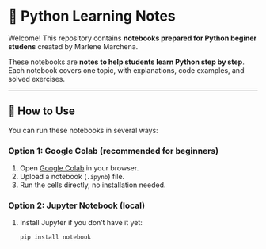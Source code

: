 # 🐍 Python Learning Notes

Welcome! This repository contains **notebooks prepared for Python beginer studens** created by Marlene Marchena.  

These notebooks are **notes to help students learn Python step by step**.  
Each notebook covers one topic, with explanations, code examples, and solved exercises.

---

## 🚀 How to Use

You can run these notebooks in several ways:

### Option 1: Google Colab (recommended for beginners)
1. Open [Google Colab](https://colab.research.google.com/) in your browser.  
2. Upload a notebook (`.ipynb`) file.  
3. Run the cells directly, no installation needed.  

### Option 2: Jupyter Notebook (local)
1. Install Jupyter if you don’t have it yet:  
   ```bash
   pip install notebook
